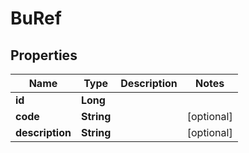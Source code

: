 
# BuRef

## Properties
Name | Type | Description | Notes
------------ | ------------- | ------------- | -------------
**id** | **Long** |  | 
**code** | **String** |  |  [optional]
**description** | **String** |  |  [optional]



